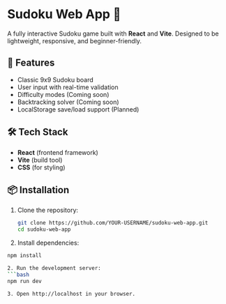 

# Sudoku Web App 🧩

A fully interactive Sudoku game built with **React** and **Vite**. Designed to be lightweight, responsive, and beginner-friendly.

## 🚀 Features

- Classic 9x9 Sudoku board
- User input with real-time validation
- Difficulty modes (Coming soon)
- Backtracking solver (Coming soon)
- LocalStorage save/load support (Planned)

## 🛠️ Tech Stack

- **React** (frontend framework)
- **Vite** (build tool)
- **CSS** (for styling)

## 📦 Installation

1. Clone the repository:
   ```bash
   git clone https://github.com/YOUR-USERNAME/sudoku-web-app.git
   cd sudoku-web-app

2. Install dependencies:
```bash
npm install

2. Run the development server:
```bash
npm run dev 

3. Open http://localhost in your browser.



